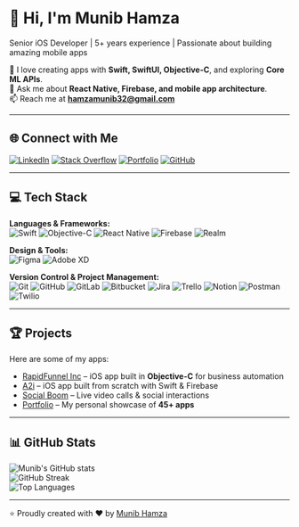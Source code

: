 # 👋 Hi, I'm Munib Hamza

Senior iOS Developer | 5+ years experience | Passionate about building amazing mobile apps  

🚀 I love creating apps with **Swift, SwiftUI, Objective-C**, and exploring **Core ML APIs**.  
💬 Ask me about **React Native, Firebase, and mobile app architecture**.  
📫 Reach me at **[hamzamunib32@gmail.com](mailto:hamzamunib32@gmail.com)**  

---

## 🌐 Connect with Me
[![LinkedIn](https://img.shields.io/badge/LinkedIn-%230077B5.svg?logo=linkedin&logoColor=white)](https://linkedin.com/in/hamzamunib32)
[![Stack Overflow](https://img.shields.io/badge/-Stackoverflow-FE7A16?logo=stack-overflow&logoColor=white)](https://stackoverflow.com/users/10767856)
[![Portfolio](https://img.shields.io/badge/Portfolio-8A2BE2?logo=superuser&logoColor=white)](https://imhamza32.github.io/)
[![GitHub](https://img.shields.io/badge/GitHub-121013?style=flat&logo=github&logoColor=white)](https://github.com/imhamza32)

---

## 💻 Tech Stack

**Languages & Frameworks:**  
![Swift](https://img.shields.io/badge/Swift-F54A2A?style=flat&logo=swift&logoColor=white) 
![Objective-C](https://img.shields.io/badge/OBJECTIVE--C-%233A95E3.svg?style=flat&logo=apple&logoColor=white) 
![React Native](https://img.shields.io/badge/React_Native-%2320232a.svg?style=flat&logo=react&logoColor=%2361DAFB) 
![Firebase](https://img.shields.io/badge/Firebase-%23039BE5.svg?style=flat&logo=firebase) 
![Realm](https://img.shields.io/badge/Realm-39477F?style=flat&logo=realm&logoColor=white)

**Design & Tools:**  
![Figma](https://img.shields.io/badge/Figma-%23F24E1E.svg?style=flat&logo=figma&logoColor=white) 
![Adobe XD](https://img.shields.io/badge/Adobe%20XD-470137?style=flat&logo=Adobe%20XD&logoColor=#FF61F6) 

**Version Control & Project Management:**  
![Git](https://img.shields.io/badge/git-%23F05033.svg?style=flat&logo=git&logoColor=white) 
![GitHub](https://img.shields.io/badge/github-%23121011.svg?style=flat&logo=github&logoColor=white) 
![GitLab](https://img.shields.io/badge/gitlab-%23181717.svg?style=flat&logo=gitlab&logoColor=white) 
![Bitbucket](https://img.shields.io/badge/bitbucket-%230047B3.svg?style=flat&logo=bitbucket&logoColor=white) 
![Jira](https://img.shields.io/badge/jira-%230A0FFF.svg?style=flat&logo=jira&logoColor=white) 
![Trello](https://img.shields.io/badge/Trello-%23026AA7.svg?style=flat&logo=Trello&logoColor=white) 
![Notion](https://img.shields.io/badge/Notion-%23000000.svg?style=flat&logo=notion&logoColor=white) 
![Postman](https://img.shields.io/badge/Postman-FF6C37?style=flat&logo=postman&logoColor=white) 
![Twilio](https://img.shields.io/badge/Twilio-F22F46?style=flat&logo=Twilio&logoColor=white)

---

## 🏆 Projects
Here are some of my apps:

- [RapidFunnel Inc](https://apps.apple.com/pk/app/rapidfunnel-inc/id948835721) – iOS app built in **Objective-C** for business automation  
- [A2i](https://apps.apple.com/us/app/a2i/id1564697928) – iOS app built from scratch with Swift & Firebase  
- [Social Boom](https://apps.apple.com/nz/app/social-boom/id1587355589) – Live video calls & social interactions  
- [Portfolio](https://imhamza32.github.io/) – My personal showcase of **45+ apps**

---

## 📊 GitHub Stats
![Munib's GitHub stats](https://github-readme-stats.vercel.app/api?username=imhamza32&theme=dark&hide_border=false&include_all_commits=true&count_private=true)  
![GitHub Streak](https://github-readme-streak-stats.herokuapp.com/?user=imhamza32&theme=dark&hide_border=false)  
![Top Languages](https://github-readme-stats.vercel.app/api/top-langs/?username=imhamza32&theme=dark&hide_border=false&include_all_commits=true&count_private=true&layout=compact)  

---

⭐ Proudly created with ❤️ by [Munib Hamza](https://imhamza32.github.io/)

